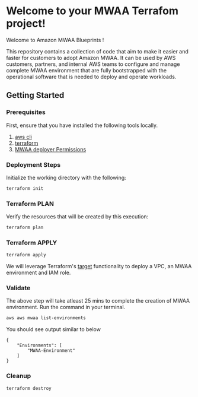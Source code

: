 
# Welcome to your MWAA Terrafom project!

Welcome to Amazon MWAA Blueprints !

This repository contains a collection of code that aim to make it easier and faster for customers to adopt Amazon MWAA. It can be used by AWS customers, partners, and internal AWS teams to configure and manage complete MWAA environment that are fully bootstrapped with the operational software that is needed to deploy and operate workloads.



## Getting Started

### Prerequisites

First, ensure that you have installed the following tools locally.

1. [aws cli](https://docs.aws.amazon.com/cli/latest/userguide/install-cliv2.html)
2. [terraform](https://learn.hashicorp.com/tutorials/terraform/install-cli)
3. [MWAA deployer Permissions](https://docs.aws.amazon.com/mwaa/latest/userguide/access-policies.html#full-access-policy)

### Deployment Steps
Initialize the working directory with the following:

```sh
terraform init
```

### Terraform PLAN

Verify the resources that will be created by this execution:

```sh
terraform plan
```

### Terraform APPLY

```sh
terraform apply
```
We will leverage Terraform's [target](https://learn.hashicorp.com/tutorials/terraform/resource-targeting?in=terraform/cli) functionality to deploy a VPC, an MWAA environment and IAM role.

### Validate
The above step will take atleast 25 mins to complete the creation of MWAA environment.
Run the command in your terminal.

```sh
aws aws mwaa list-environments
```
You should see output similar to below
```
{
    "Environments": [
        "MWAA-Environment"
    ]
}
```

### Cleanup
```sh
terraform destroy
```

